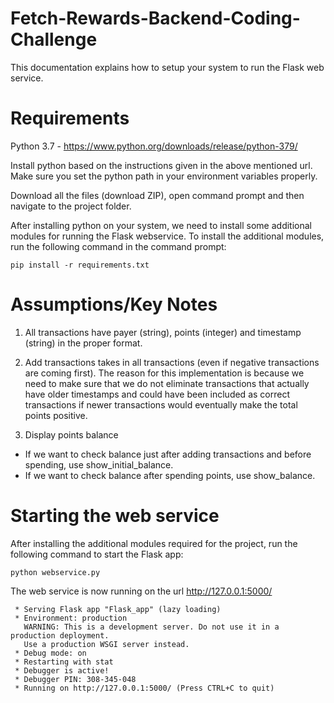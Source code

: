 # Fetch-Rewards-Backend-Coding-Challenge

This documentation explains how to setup your system to run the Flask web service. 

# Requirements

Python 3.7 - https://www.python.org/downloads/release/python-379/

Install python based on the instructions given in the above mentioned url. Make sure you set the python path in your environment variables properly. 

Download all the files (download ZIP), open command prompt and then navigate to the project folder.

After installing python on your system, we need to install some additional modules for running the Flask webservice. To install the additional modules, run the following command in the command prompt: 

```
pip install -r requirements.txt
```

# Assumptions/Key Notes 

1. All transactions have payer (string), points (integer) and timestamp (string) in the proper format. 

2. Add transactions takes in all transactions (even if negative transactions are coming first). The reason for this implementation is because we need to make sure that we do not eliminate transactions that actually have older timestamps and could have been included as correct transactions if newer transactions would eventually make the total points positive. 

3. Display points balance
  - If we want to check balance just after adding transactions and before spending, use show_initial_balance.
  - If we want to check balance after spending points, use show_balance.
  
# Starting the web service

After installing the additional modules required for the project, run the following command to start the Flask app:

```
python webservice.py
```

The web service is now running on the url http://127.0.0.1:5000/ 

```
 * Serving Flask app "Flask_app" (lazy loading)
 * Environment: production
   WARNING: This is a development server. Do not use it in a production deployment.
   Use a production WSGI server instead.
 * Debug mode: on
 * Restarting with stat
 * Debugger is active!
 * Debugger PIN: 308-345-048
 * Running on http://127.0.0.1:5000/ (Press CTRL+C to quit)
 ```

